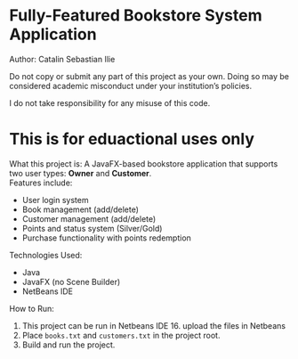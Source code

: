 # Fully-Featured Bookstore System Application

Author: Catalin Sebastian Ilie

Do not copy or submit any part of this project as your own. Doing so may be considered academic misconduct under your institution’s policies.

I do not take responsibility for any misuse of this code.

This is for eduactional uses only
=================================================================================================================================================
What this project is:
A JavaFX-based bookstore application that supports two user types: **Owner** and **Customer**.  
Features include:
- User login system
- Book management (add/delete)
- Customer management (add/delete)
- Points and status system (Silver/Gold)
- Purchase functionality with points redemption

Technologies Used:
- Java
- JavaFX (no Scene Builder)
- NetBeans IDE

How to Run:
1. This project can be run in Netbeans IDE 16. upload the files in Netbeans 
2. Place `books.txt` and `customers.txt` in the project root.
3. Build and run the project.
